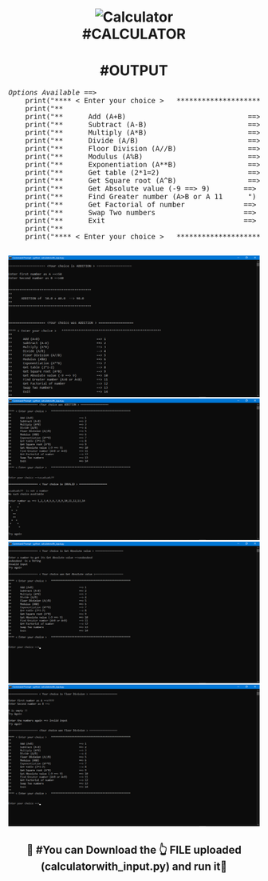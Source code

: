 <h1 align="center">
  <img src="https://cdn-icons-png.flaticon.com/128/891/891175.png" alt="Calculator"><br>
  #CALCULATOR<br>
 </h1>
 <h1 align="center">#OUTPUT</h1>
 <pre><h><i>Options Available ==></i></h1>
    print("**** < Enter your choice >   ******************************************************")
    print("**                              		                      ")
    print("**      Add (A+B)                             ==> 1      ")
    print("**      Subtract (A-B)                        ==> 2      ")
    print("**      Multiply (A*B)                        ==> 3      ")
    print("**      Divide (A/B)                          ==> 4      ")
    print("**      Floor Division (A//B)                 ==> 5      ")
    print("**      Modulus (A%B)                         ==> 6      ")
    print("**      Exponentiation (A**B)                 ==> 7      ")
    print("**      Get table (2*1=2)                     ==> 8      ")
    print("**      Get Square root (A^B)                 ==> 9      ")
    print("**      Get Absolute value (-9 ==> 9)        ==> 10      ")
    print("**      Find Greater number (A>B or A<B)     ==> 11      ")
    print("**      Get Factorial of number              ==> 12      ")
    print("**      Swap Two numbers                     ==> 13      ")
    print("**      Exit                                 ==> 14      ")
    print("**                             		                      ")
    print("**** < Enter your choice >   ******************************************************\n\n")
 </pre>
<img src="2022-04-01 (1).png" alt="CAL1">
<img src="2022-04-01 (2).png" alt="CAL2">
<img src="2022-04-01 (3).png" alt="CAL3">   
<img src="2022-04-01 (4).png" alt="CAL4">   
<h2 align="center">
 🚀 #You can Download the 👆 FILE uploaded  (calculatorwith_input.py) and run it🚀
 </h2>
